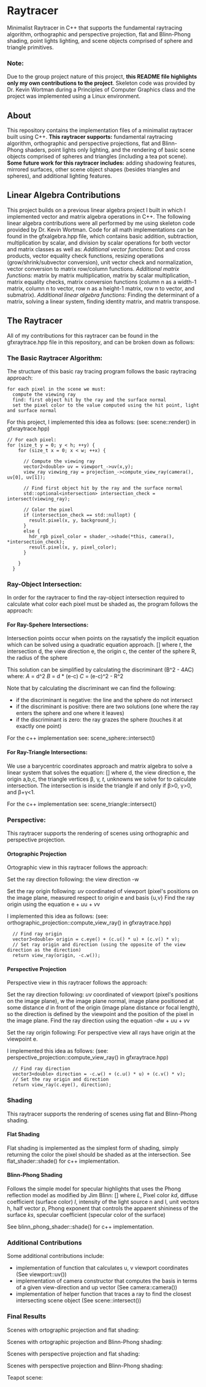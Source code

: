 # Raytracer
Minimalist Raytracer in C++ that supports the fundamental raytracing algorithm, orthographic and perspective projection, flat and Blinn-Phong shading, point lights lighting, and scene objects comprised of sphere and triangle primitives. 

### Note: 
Due to the group project nature of this project, **this README file highlights only my own contributions to the project**. Skeleton code was provided by Dr. Kevin Wortman during a Principles of Computer Graphics class and the project was implemented using a Linux environment. 

## About
This repository contains the implementation files of a minimalist raytracer built using C++. 
**This raytracer supports:** fundamental raytracing algorithm, orthographic and perspective projections, flat and Blinn-Phong shaders, point lights only lighting, and the rendering of basic scene objects comprised of spheres and triangles (including a tea pot scene). 
**Some future work for this raytracer includes:** adding shadowing features, mirrored surfaces, other scene object shapes (besides triangles and spheres), and additional lighting features. 

## Linear Algebra Contributions
This project builds on a previous linear algebra project I built in which I implemented vector and matrix algebra operations in C++. The following linear algebra contributions were all performed by me using skeleton code provided by Dr. Kevin Wortman. Code for all math implementations can be found in the gfxalgebra.hpp file, which contains basic addition, subtraction, multiplication by scalar, and division by scalar operations for both vector and matrix classes as well as:
*Additional vector functions:* Dot and cross products, vector equality check functions, resizing operations (grow/shrink/subvector conversion), unit vector check and normalization, vector conversion to matrix row/column functions.
*Additional matrix functions:* matrix by matrix multiplication, matrix by scalar multiplication, matrix equality checks, matrix conversion functions (column n as a width-1 matrix, column n to vector, row n as a height-1 matrix, row n to vector, and submatrix).
*Additional linear algebra functions:* Finding the determinant of a matrix, solving a linear system, finding identity matrix, and matrix transpose.

## The Raytracer
All of my contributions for this raytracer can be found in the gfxraytrace.hpp file in this repository, and can be broken down as follows:

### The Basic Raytracer Algorithm:
The structure of this basic ray tracing program follows the basic raytracing approach:

```
for each pixel in the scene we must:
  compute the viewing ray
  find: first object hit by the ray and the surface normal
  set the pixel color to the value computed using the hit point, light and surface normal
```

For this project, I implemented this idea as follows: (see: scene::render() in gfxraytrace.hpp)

```
// For each pixel:
for (size_t y = 0; y < h; ++y) {
    for (size_t x = 0; x < w; ++x) {

      // Compute the viewing ray
      vector2<double> uv = viewport_->uv(x,y);
      view_ray viewing_ray = projection_->compute_view_ray(camera(), uv[0], uv[1]);
      
      // Find first object hit by the ray and the surface normal
      std::optional<intersection> intersection_check = intersect(viewing_ray);
      
      // Color the pixel
      if (intersection_check == std::nullopt) {
        result.pixel(x, y, background_);
      }
      else {
        hdr_rgb pixel_color = shader_->shade(*this, camera(), *intersection_check);
        result.pixel(x, y, pixel_color);
      }

    }
  }
```

### Ray-Object Intersection:
In order for the raytracer to find the ray-object intersection required to calculate what color each pixel must be shaded as, the program follows the approach:

#### For Ray-Spehere Intersections:
Intersection points occur when points on the raysatisfy the implicit equation which can be solved using a quadratic equation approach.
[]
where *t*, the intersection
      d, the view direction
      e, the origin
      c, the center of the sphere
      R, the radius of the sphere

This solution can be simplified by calculating the discriminant (B^2 - 4AC) where: 
*A* = d^2 
*B* = d * (e-c)
*C* = (e-c)^2 - R^2

Note that by calculating the discriminant we can find the following:
- if the discriminant is negative: the line and the sphere do not intersect
- if the discriminant is positive: there are two solutions (one where the ray enters the sphere and one where it leaves)
- if the discriminant is zero: the ray grazes the sphere (touches it at exactly one point)

For the c++ implementation see: scene_sphere::intersect()

#### For Ray-Triangle Intersections:
We use a barycentric coordinates approach and matrix algebra to solve a linear system that solves the equation:
[]
where d, the view direction
      e, the origin
      a,b,c, the triangle vertices
      β, γ, *t*, unknowns we solve for to calculate intersection. 
The intersection is inside the triangle if and only if β>0, γ>0, and β+γ<1.

For the c++ implementation see: scene_triangle::intersect()

### Perspective:
This raytracer supports the rendering of scenes using orthographic and perspective projection.

#### Ortographic Projection
Ortographic view in this raytracer follows the approach:

Set the ray direction following:
the view direction -w

Set the ray origin following:
*uv* coordinated of viewport (pixel's positions on the image plane, measured respect to origin e and basis {u,v}
Find the ray origin using the equation e + *u*u + *v*v

I implemented this idea as follows: (see: orthographic_projection::compute_view_ray() in gfxraytrace.hpp)

```
  // Find ray origin
  vector3<double> origin = c.eye() + (c.u() * u) + (c.v() * v);
  // Set ray origin and direction (using the opposite of the view direction as the direction)
  return view_ray(origin, -c.w());
```

#### Perspective Projection
Perspective view in this raytracer follows the approach:

Set the ray direction following:
*uv* coordinated of viewport (pixel's positions on the image plane), w the image plane normal, image plane positioned at some distance *d* in front of the origin (image plane distance or focal length), so the direction is defined by the viewpoint and the position of the pixel in the image plane.
Find the ray direction using the equation -*d*w + *u*u + *v*v

Set the ray origin following:
For perspective view all rays have origin at the viewpoint e. 

I implemented this idea as follows: (see: perspective_projection::compute_view_ray() in gfxraytrace.hpp)

```
  // Find ray direction
  vector3<double> direction = -c.w() + (c.u() * u) + (c.v() * v);
  // Set the ray origin and direction
  return view_ray(c.eye(), direction);
```

### Shading
This raytracer supports the rendering of scenes using flat and Blinn-Phong shading.

#### Flat Shading
Flat shading is implemented as the simplest form of shading, simply returning the color the pixel should be shaded as at the intersection. 
See flat_shader::shade() for c++ implementation.

#### Blinn-Phong Shading
Follows the simple model for specular highlights that uses the Phong reflection model as modified by Jim Blinn:
[]
where  *L*, Pixel color
       *kd*, diffuse coefficient (surface color)
       *I*, intensity of the light source
       n and l, unit vectors
       h, half vector
       p, Phong exponent that controls the apparent shininess of the surface
       *ks*, specular coefficient (specular color of the surface)
       
See blinn_phong_shader::shade() for c++ implementation.

### Additional Contributions
Some additional contributions include:
- implementation of function that calculates u, v viewport coordinates (See  viewport::uv())
- implementation of camera constructor that computes the basis in terms of a given view-direction and up vector (See camera::camera())
- implementation of helper function that traces a ray to find the closest intersecting scene object (See scene::intersect())

### Final Results
Scenes with ortographic projection and flat shading:

Scenes with ortographic projection and Blinn-Phong shading:

Scenes with perspective projection and flat shading:

Scenes with perspective projection and Blinn-Phong shading:

Teapot scene:
